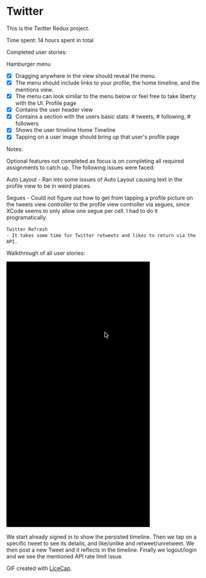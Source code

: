 # Twitter

This is the Twitter Redux project.

Time spent: 14 hours spent in total

Completed user stories:

Hamburger menu
* [x] Dragging anywhere in the view should reveal the menu.
* [x] The menu should include links to your profile, the home timeline, and the mentions view.
* [x] The menu can look similar to the menu below or feel free to take liberty with the UI.
Profile page
* [x] Contains the user header view
* [x] Contains a section with the users basic stats: # tweets, # following, # followers
* [x] Shows the user timeline
Home Timeline
* [x] Tapping on a user image should bring up that user's profile page

Notes:

Optional features not completed as focus is on completing all required assignments to catch up.
The following issues were faced:
 
  Auto Layout
    - Ran into some issues of Auto Layout causing text in the profile view to be in weird places.
    
   Segues
    - Could not figure out how to get from tapping a profile picture on the tweets view controller to the profile view controller via segues, since XCode seems to only allow one segue per cell. I had to do it programatically.
    
    Twitter Refresh
    - It takes some time for Twitter retweets and likes to return via the API.
   
Walkthrough of all user stories:

![Video Walkthrough](VideoWalkthrough.gif)

We start already signed in to show the persisted timeline. Then we tap on a specific tweet to see its details, and like/unlike and retweet/unretweet. We then post a new Tweet and it reflects in the timeline. Finally we logout/login and we see the mentioned API rate limit issue.

GIF created with [LiceCap](http://www.cockos.com/licecap/).

